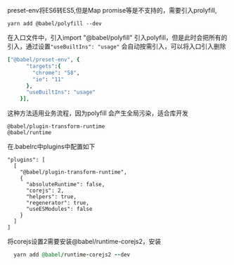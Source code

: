 preset-env将ES6转ES5,但是Map promise等是不支持的，需要引入prolyfill,
```
yarn add @babel/polyfill --dev
```
在入口文件中，引入import "@babel/polyfill" 引入polyfill，但是此时会把所有的引入，通过设置`"useBuiltIns": "usage"` 会自动按需引入，可以将入口引入删除
```ruby
["@babel/preset-env", {
      "targets":{
        "chrome": "58",
        "ie": "11"
      },
      "useBuiltIns": "usage"
    }],
```
这种方法适用业务流程，因为polyfill 会产生全局污染，适合库开发
```
@babel/plugin-transform-runtime
@babel/runtime

```
在.babelrc中plugins中配置如下
```
"plugins": [
  [
    "@babel/plugin-transform-runtime",
    {
      "absoluteRuntime": false,
      "corejs": 2,
      "helpers": true,
      "regenerator": true,
      "useESModules": false
    }
  ]
]
```
将corejs设置2需要安装@babel/runtime-corejs2，安装
```ruby
  yarn add @babel/runtime-corejs2 --dev
```